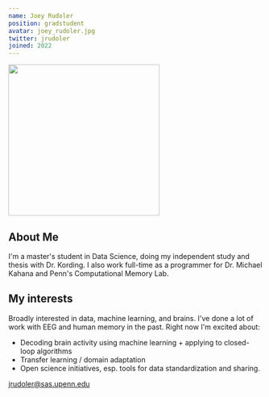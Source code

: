 ```yaml
---
name: Joey Rudoler
position: gradstudent
avatar: joey_rudoler.jpg
twitter: jrudoler
joined: 2022
---
```


<img width="300" src="{{site.baseurl}}/images/people/{{page.avatar}}" data-action="zoom">

## About Me
I'm a master's student in Data Science, doing my independent study and thesis with Dr. Kording. I also work full-time as a programmer for Dr. Michael Kahana and Penn's Computational Memory Lab.

## My interests
Broadly interested in data, machine learning, and brains. I've done a lot of work with EEG and human memory in the past. Right now I'm excited about:
* Decoding brain activity using machine learning + applying to closed-loop algorithms
* Transfer learning / domain adaptation
* Open science initiatives, esp. tools for data standardization and sharing. 

jrudoler@sas.upenn.edu
